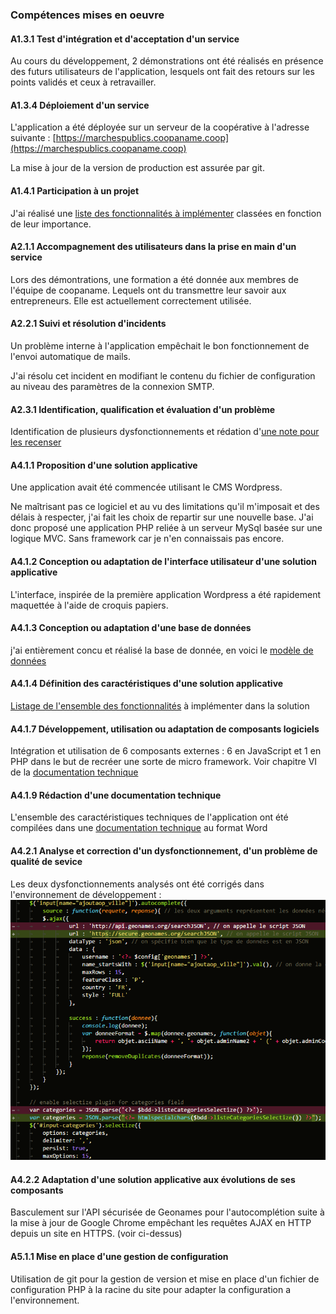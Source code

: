 ### Compétences mises en oeuvre

#### A1.3.1 Test d'intégration et d'acceptation d'un service

Au cours du développement, 2 démonstrations ont été réalisés en présence des
futurs utilisateurs de l'application, lesquels ont fait des retours sur les points validés et ceux à retravailler.

#### A1.3.4 Déploiement d'un service

L'application a été déployée sur un serveur de la coopérative à l'adresse suivante :
[https://marchespublics.coopaname.coop](https://marchespublics.coopaname.coop)

La mise à jour de la version de production est assurée par git.

#### A1.4.1 Participation à un projet

J'ai réalisé une [liste des fonctionnalités à implémenter](https://docs.google.com/document/d/1b-F_Fh2jqYwZxvAMv9QheL0OfiN5-tlXOlkzrPJLRkA/edit?usp=sharing)
classées en fonction de leur importance.

#### A2.1.1 Accompagnement des utilisateurs dans la prise en main d'un service

Lors des démontrations, une formation a été donnée aux membres de l'équipe de coopaname.
Lequels ont du transmettre leur savoir aux entrepreneurs.
Elle est actuellement correctement utilisée.

#### A2.2.1 Suivi et résolution d'incidents

Un problème interne à l'application empêchait le bon fonctionnement de l'envoi
automatique de mails.

J'ai résolu cet incident en modifiant le contenu du fichier de configuration au
niveau des paramètres de la connexion SMTP.

#### A2.3.1 Identification, qualification et évaluation d'un problème

Identification de plusieurs dysfonctionnements et rédation d'[une note pour les recenser](https://docs.google.com/document/d/1dympg85hx4NkXRyv4ShbNIhSBuAcM7laI6ntRsY5Xmc/edit?usp=sharing)

#### A4.1.1 Proposition d'une solution applicative

Une application avait été commencée utilisant le CMS Wordpress.

Ne maîtrisant pas ce logiciel et au vu des limitations qu'il m'imposait et des
délais à respecter, j'ai fait les choix de repartir sur une nouvelle base.
J'ai donc proposé une application PHP reliée à un serveur MySql basée sur une logique MVC.
Sans framework car je n'en connaissais pas encore.

#### A4.1.2 Conception ou adaptation de l'interface utilisateur d'une solution applicative

L'interface, inspirée de la première application Wordpress a été
rapidement maquettée à l'aide de croquis papiers.

#### A4.1.3 Conception ou adaptation d'une base de données

j'ai entièrement concu et réalisé la base de donnée, en voici le [modèle de données](https://drive.google.com/open?id=0B1T9tkseoI0qXzFJTDk3czl2TEE)

#### A4.1.4 Définition des caractéristiques d'une solution applicative

[Listage de l'ensemble des fonctionnalités](https://docs.google.com/document/d/1b-F_Fh2jqYwZxvAMv9QheL0OfiN5-tlXOlkzrPJLRkA/edit?usp=sharing) à implémenter dans la solution

#### A4.1.7 Développement, utilisation ou adaptation de composants logiciels

Intégration et utilisation de 6 composants externes : 6 en JavaScript et
1 en PHP dans le but de recréer une sorte de micro framework.
Voir chapitre VI de la [documentation technique](https://drive.google.com/open?id=0B1T9tkseoI0qUUM0Zk9IYXc3bzg)

#### A4.1.9 Rédaction d'une documentation technique

L'ensemble des caractéristiques techniques de l'application ont été compilées dans une [documentation technique](https://drive.google.com/open?id=0B1T9tkseoI0qUUM0Zk9IYXc3bzg) au format Word

#### A4.2.1 Analyse et correction d'un dysfonctionnement, d'un problème de qualité de sevice

Les deux dysfonctionnements analysés ont été corrigés dans l'environnement de développement :
![capture correction dysfonctionnement](correction.png)

#### A4.2.2 Adaptation d'une solution applicative aux évolutions de ses composants

Basculement sur l'API sécurisée de Geonames pour l'autocomplétion suite
à la mise à jour de Google Chrome empêchant les requêtes AJAX en HTTP
depuis un site en HTTPS. (voir ci-dessus)

#### A5.1.1 Mise en place d'une gestion de configuration

Utilisation de git pour la gestion de version et mise en place d'un
fichier de configuration PHP à la racine du site pour adapter la
configuration a l'environnement.

